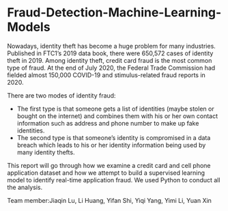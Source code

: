 # Fraud-Detection-Machine-Learning-Models

Nowadays, identity theft has become a huge problem for many industries. Published in FTC1’s
2019 data book, there were 650,572 cases of identity theft in 2019. Among identity theft, credit
card fraud is the most common type of fraud. At the end of July 2020, the Federal Trade
Commission had fielded almost 150,000 COVID-19 and stimulus-related fraud reports in 2020.

There are two modes of identity fraud: 
- The first type is that someone gets a list of identities
(maybe stolen or bought on the internet) and combines them with his or her own contact information
such as address and phone number to make up fake identities. 
- The second type is that someone’s
identity is compromised in a data breach which leads to his or her identity information being
used by many identity thefts.

This report will go through how we examine a credit card and cell phone application dataset and
how we attempt to build a supervised learning model to identify real-time application fraud. We
used Python to conduct all the analysis.

Team member:Jiaqin Lu, Li Huang, Yifan Shi, Yiqi Yang, Yimi Li, Yuan Xin

